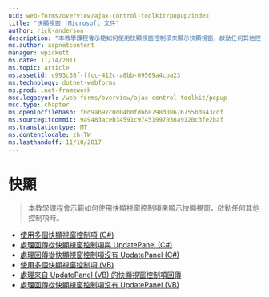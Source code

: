 ```yaml
---
uid: web-forms/overview/ajax-control-toolkit/popup/index
title: "快顯視窗 |Microsoft 文件"
author: rick-anderson
description: "本教學課程會示範如何使用快顯視窗控制項來顯示快顯視窗，啟動任何其他控制項時。"
ms.author: aspnetcontent
manager: wpickett
ms.date: 11/14/2011
ms.topic: article
ms.assetid: c993c38f-ffcc-412c-a8bb-09569a4cba23
ms.technology: dotnet-webforms
ms.prod: .net-framework
msc.legacyurl: /web-forms/overview/ajax-control-toolkit/popup
msc.type: chapter
ms.openlocfilehash: f0d9ab97c0d04b0fd6b8798d08676755bda43cdf
ms.sourcegitcommit: 9a9483aceb34591c97451997036a9120c3fe2baf
ms.translationtype: MT
ms.contentlocale: zh-TW
ms.lasthandoff: 11/10/2017
---
```

<a name="popup"></a>快顯
====================
> 本教學課程會示範如何使用快顯視窗控制項來顯示快顯視窗，啟動任何其他控制項時。


- [使用多個快顯視窗控制項 (C#)](using-multiple-popup-controls-cs.md)
- [處理回傳從快顯視窗控制項與 UpdatePanel (C#)](handling-postbacks-from-a-popup-control-with-an-updatepanel-cs.md)
- [處理回傳從快顯視窗控制項沒有 UpdatePanel (C#)](handling-postbacks-from-a-popup-control-without-an-updatepanel-cs.md)
- [使用多個快顯視窗控制項 (VB)](using-multiple-popup-controls-vb.md)
- [處理來自 UpdatePanel (VB) 的快顯視窗控制項回傳](handling-postbacks-from-a-popup-control-with-an-updatepanel-vb.md)
- [處理回傳從快顯視窗控制項沒有 UpdatePanel (VB)](handling-postbacks-from-a-popup-control-without-an-updatepanel-vb.md)
